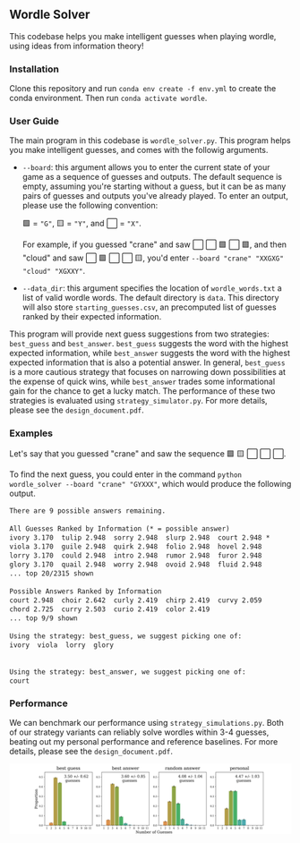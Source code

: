 ## Wordle Solver

This codebase helps you make intelligent guesses when playing wordle, using ideas from information theory! 

### Installation

Clone this repository and run `conda env create -f env.yml` to create the conda environment. Then run `conda activate wordle`. 

### User Guide

The main program in this codebase is `wordle_solver.py`. This program helps you make intelligent guesses,
and comes with the followig arguments. 

- `--board`: this argument allows you to enter the current state of your game as a sequence of guesses and outputs. The default sequence is empty, assuming you're starting without a guess, but it can be as many pairs of guesses and outputs you've already played. To enter an output, please use the following convention: 

  🟩 = `"G"`, 🟨 = `"Y"`, and ⬜ = `"X"`. 

  For example, if you guessed "crane" and saw ⬜ ⬜ 🟩 ⬜ 🟩, and then "cloud" and saw ⬜ 🟩 ⬜ ⬜ 🟨, you'd enter `--board "crane" "XXGXG" "cloud" "XGXXY"`. 

- `--data_dir`: this argument specifies the location of `wordle_words.txt` a list of valid wordle words. The default directory is `data`. This directory will also store `starting_guesses.csv`, an precomputed list of guesses ranked by their expected information.

This program will provide next guess suggestions from two strategies: `best_guess` and `best_answer`. `best_guess` suggests the word with the highest expected information, while `best_answer` suggests the word with the highest expected information that is also a potential answer. In general, `best_guess` is a more cautious strategy that focuses on narrowing down possibilities at the expense of quick wins, while `best_answer` trades some informational gain for the chance to get a lucky match. The performance of these two strategies is evaluated using `strategy_simulator.py`. For more details, please see the `design_document.pdf`. 

### Examples

Let's say that you guessed "crane" and saw the sequence 🟩 🟨 ⬜ ⬜ ⬜. 

To find the next guess, you could enter in the command `python wordle_solver --board "crane" "GYXXX"`, which would produce the following output. 

```
There are 9 possible answers remaining. 

All Guesses Ranked by Information (* = possible answer)
ivory 3.170  tulip 2.948  sorry 2.948  slurp 2.948  court 2.948 *
viola 3.170  guile 2.948  quirk 2.948  folio 2.948  hovel 2.948  
lorry 3.170  could 2.948  intro 2.948  rumor 2.948  furor 2.948  
glory 3.170  quail 2.948  worry 2.948  ovoid 2.948  fluid 2.948  
... top 20/2315 shown 

Possible Answers Ranked by Information
court 2.948  choir 2.642  curly 2.419  chirp 2.419  curvy 2.059
chord 2.725  curry 2.503  curio 2.419  color 2.419
... top 9/9 shown 

Using the strategy: best_guess, we suggest picking one of: 
ivory  viola  lorry  glory


Using the strategy: best_answer, we suggest picking one of: 
court
```

### Performance

We can benchmark our performance using `strategy_simulations.py`. Both of our strategy variants can reliably solve wordles within 3-4 guesses, beating out my personal performance and reference baselines. For more details, please see the `design_document.pdf`. 

![simulation results](results/simulation_results.png)
